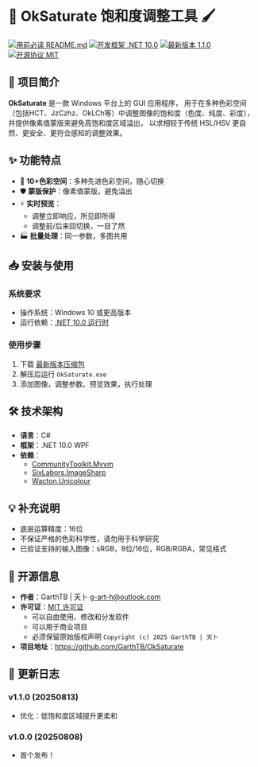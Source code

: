 # 🎨 OkSaturate 饱和度调整工具 🖌

[![用前必读 README.md](https://img.shields.io/badge/用前必读-README.md-red)](https://github.com/GarthTB/OkSaturate/blob/master/README.md)
[![开发框架 .NET 10.0](https://img.shields.io/badge/开发框架-.NET%2010.0-blueviolet)](https://dotnet.microsoft.com/zh-cn/download/dotnet/10.0)
[![最新版本 1.1.0](https://img.shields.io/badge/最新版本-1.1.0-brightgreen)](https://github.com/GarthTB/OkSaturate/releases/latest)
[![开源协议 MIT](https://img.shields.io/badge/开源协议-MIT-brown)](https://mit-license.org/)

## 📖 项目简介

**OkSaturate** 是一款 Windows 平台上的 GUI 应用程序，
用于在多种色彩空间（包括HCT、JzCzhz、OkLCh等）中调整图像的饱和度（色度、纯度、彩度），
并提供像素值蒙版来避免高饱和度区域溢出，
以求相较于传统 HSL/HSV 更自然、更安全、更符合感知的调整效果。

## ✨ 功能特点

- 🎨 **10+色彩空间**：多种先进色彩空间，随心切换
- 🛡 **蒙版保护**：像素值蒙版，避免溢出
- ⚡ **实时预览**：
    - 调整立即响应，所见即所得
    - 调整前/后来回切换，一目了然
- 🏭 **批量处理**：同一参数，多图共用

## 📥 安装与使用

### 系统要求

- 操作系统：Windows 10 或更高版本
- 运行依赖：[.NET 10.0 运行时](https://dotnet.microsoft.com/zh-cn/download/dotnet/10.0)

### 使用步骤

1. 下载 [最新版本压缩包](https://github.com/GarthTB/OkSaturate/releases/latest)
2. 解压后运行 `OkSaturate.exe`
3. 添加图像，调整参数、预览效果，执行处理

## 🛠 技术架构

- **语言**：C#
- **框架**：.NET 10.0 WPF
- **依赖**：
    - [CommunityToolkit.Mvvm](https://github.com/CommunityToolkit/dotnet)
    - [SixLabors.ImageSharp](https://github.com/SixLabors/ImageSharp)
    - [Wacton.Unicolour](https://github.com/waacton/Unicolour)

## 💡 补充说明

- 底层运算精度：16位
- 不保证严格的色彩科学性，请勿用于科学研究
- 已验证支持的输入图像：sRGB，8位/16位，RGB/RGBA，常见格式

## 📜 开源信息

- **作者**：GarthTB | 天卜 <g-art-h@outlook.com>
- **许可证**：[MIT 许可证](https://mit-license.org/)
    - 可以自由使用、修改和分发软件
    - 可以用于商业项目
    - 必须保留原始版权声明 `Copyright (c) 2025 GarthTB | 天卜`
- **项目地址**：https://github.com/GarthTB/OkSaturate

## 📝 更新日志

### v1.1.0 (20250813)

- 优化：低饱和度区域提升更柔和

### v1.0.0 (20250808)

- 首个发布！
